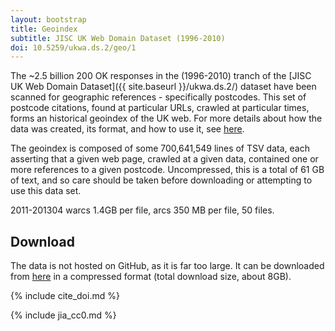 ```yaml
---
layout: bootstrap
title: Geoindex
subtitle: JISC UK Web Domain Dataset (1996-2010)
doi: 10.5259/ukwa.ds.2/geo/1
---
```


The ~2.5 billion 200 OK responses in the (1996-2010) tranch of the [JISC UK Web Domain Dataset]({{ site.baseurl }}/ukwa.ds.2/) dataset have been scanned for geographic references - specifically postcodes. This set of postcode citations, found at particular URLs, crawled at particular times, forms an historical geoindex of the UK web. For more details about how the data was created, its format, and how to use it, see [here](https://github.com/ukwa/opendata/tree/gh-pages/ukwa.ds.2/geo).

The geoindex is composed of some 700,641,549 lines of TSV data, each asserting that a given web page, crawled at a given data, contained one or more references to a given postcode. Uncompressed, this is a total of 61 GB of text, and so care should be taken before downloading or attempting to use this data set.

2011-201304 warcs 1.4GB per file, arcs 350 MB per file, 50 files.


Download
--------

The data is not hosted on GitHub, as it is far too large. It can be downloaded from [here](http://www.webarchive.org.uk/datasets/ukwa.ds.2/geo/) in a compressed format (total download size, about 8GB).


{% include cite_doi.md %}

{% include jia_cc0.md %}
